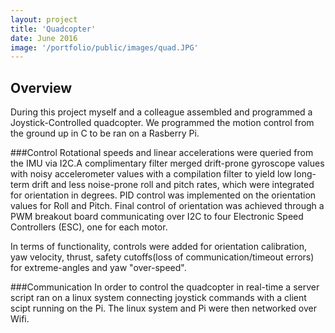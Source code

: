 ```yaml
---
layout: project
title: 'Quadcopter'
date: June 2016
image: '/portfolio/public/images/quad.JPG'
---
```


## Overview
During this project myself and a colleague assembled and programmed a Joystick-Controlled quadcopter. We programmed the motion control from the ground up in C to be ran on a Rasberry Pi.


###Control
Rotational speeds and linear accelerations were queried from the IMU via I2C.A complimentary filter merged drift-prone gyroscope values with noisy accelerometer values with a compilation filter to yield low long-term drift and less noise-prone roll and pitch rates, which were integrated for orientation in degrees. PID control was implemented on the orientation values for Roll and Pitch. Final control of orientation was achieved through a PWM breakout board communicating over I2C to four Electronic Speed Controllers (ESC), one for each motor.  

In terms of functionality, controls were added for orientation calibration, yaw velocity, thrust, safety cutoffs(loss of communication/timeout errors) for extreme-angles and yaw "over-speed".

###Communication
In order to control the quadcopter in real-time a server script ran on a linux system connecting joystick commands with a client scipt running on the Pi. The linux system and Pi were then networked over Wifi. 

<!--img src="/portfolio/public/images/quad.JPG" width="640" heigth="320"/-->




